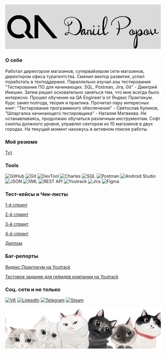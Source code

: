 ![Header](https://github.com/dvpopov11/dvpopov11/blob/master/myfiles/logo.png?raw=true)
### О себе

Работал директором магазинов, супервайзером сети магазинов, директором офиса турагентства. Сменил вектор развития, успел поработать в техподдержке. Параллельно изучал азы тестирования "Тестирование ПО для начинающих. SQL, Postman, Jira, Git" - Дмитрий Инешин. Затем решил основательно заняться тем, что мне всегда было интересно. Прошел обучение на QA Engineer'a от Яндекс Практикум. Курс занял полгода, теория и практика. Прочитал пару интересных книг: "Тестирование программного обеспечения" - Святослав Куликов, "Шпаргалка начинающего тестировщика" - Наталия Матвеева. Не останавливаясь, продолжаю обучаться различным инструментам. Софт скиллы должного уровня, управлял сектором из 10 магазинов в двух городах. На текущий момент нахожусь в активном поиске работы.

### Моё резюме
[Тут](https://github.com/dvpopov11/dvpopov11/blob/master/myfiles/Попов%20Даниил.pdf)

### Tools

![GitHub](https://img.shields.io/badge/GitHub-black?style=for-the-badge&logo=github&logoColor=white)
![Git](https://img.shields.io/badge/Git-black?style=for-the-badge&logo=Git&logoColor=white)
![DevTool](https://img.shields.io/badge/DevTools-black?style=for-the-badge&logo=googlechrome&logoColor=white)
![Charles](https://img.shields.io/badge/Charles-black?style=for-the-badge&logo=charles&logoColor=white)
![SQL](https://img.shields.io/badge/SQL-black?style=for-the-badge&logo=sql&logoColor=white)
![Postman](https://img.shields.io/badge/Postman-black?style=for-the-badge&logo=postman&logoColor=white)
![Android Studio](https://img.shields.io/badge/Android%20Studio-black?style=for-the-badge&logo=androidstudio&logoColor=white)
![JSON](https://img.shields.io/badge/JSON-black?style=for-the-badge&logo=json&logoColor=white)
![XML](https://img.shields.io/badge/XML-black?style=for-the-badge&logo=xml&logoColor=white)
![REST API](https://img.shields.io/badge/REST%20API-black?style=for-the-badge&logo=restapi&logoColor=white)
![Youtrack](https://img.shields.io/badge/Youtrack-black?style=for-the-badge&logo=youtrack&logoColor=white)
![Jira](https://img.shields.io/badge/Jira-black?style=for-the-badge&logo=jira&logoColor=white)
![Figma](https://img.shields.io/badge/Figma-black?style=for-the-badge&logo=figma&logoColor=white)

### Тест-кейсы и Чек-листы
[1-й спринт](https://github.com/dvpopov11/dvpopov11/raw/master/myfiles/1-й%20спринт.xlsx)

[2-й спринт](https://github.com/dvpopov11/dvpopov11/raw/master/myfiles/2-й%20спринт.xlsx)

[3-й спринт](https://github.com/dvpopov11/dvpopov11/raw/master/myfiles/3-й%20спринт.xlsx)

[4-й спринт](https://github.com/dvpopov11/dvpopov11/raw/master/myfiles/4-й%20спринт.docx)

[Диплом](https://github.com/dvpopov11/dvpopov11/raw/master/myfiles/диплом.xlsx)

### Баг-репорты
[Яндекс Практикум на Youtrack](https://dvpopov.youtrack.cloud/projects/58922cb9-3c0d-49a7-8de6-51a7aed00665)

[Тестовое задание для геймдев компании на Youtrack](https://dvpopov.youtrack.cloud/projects/f9361d5b-abb6-482e-b46c-0a0160586772)

### Соц. сети и не только
[![VK](https://img.shields.io/badge/VK-black?style=for-the-badge&logo=vk&logoColor=white)](https://vk.com/daniilpopov)
[![LinkedIn](https://img.shields.io/badge/LinkedIn-black?style=for-the-badge&logo=linkedin&logoColor=white)](https://www.linkedin.com/in/daniilpopov1990/)
[![Telegram](https://img.shields.io/badge/Telegram-black?style=for-the-badge&logo=telegram&logoColor=white)](https://t.me/godlikeLeo)
[![Steam](https://img.shields.io/badge/Steam-black?style=for-the-badge&logo=steam&logoColor=white)](https://steamcommunity.com/id/godlikeLeo/)

![Header](https://github.com/dvpopov11/dvpopov11/blob/master/myfiles/cats.png?raw=true)